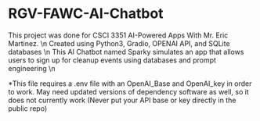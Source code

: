 # RGV-FAWC-AI-Chatbot

This project was done for CSCI 3351 AI-Powered Apps With Mr. Eric Martinez. \n
Created using Python3, Gradio, OPENAI API, and SQLite databases \n
This AI Chatbot named Sparky simulates an app that allows users to sign up for cleanup events using databases and prompt engineering \n

*This file requires a .env file with an OpenAI_Base and OpenAI_key in order to work. May need updated versions of dependency software as well, so it does not currently work
(Never put your API base or key directly in the public repo)


